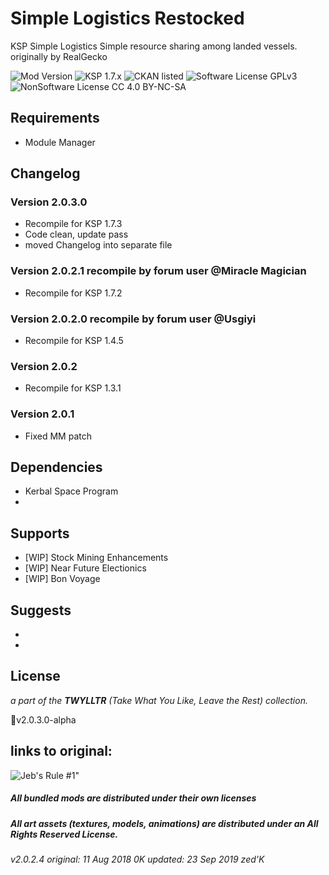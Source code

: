 <!-- Readme.md v1.1
Simple Logistics (SL)
created: 11 Aug 18
updated: 23 Sep 19 -->

<!-- Download on SpaceDock or Github or Curseforge. Also available on CKAN. -->

# Simple Logistics Restocked
KSP Simple Logistics
Simple resource sharing among landed vessels.
originally by RealGecko

![Mod Version](https://img.shields.io/github/v/release/zer0Kerbal/SimpleLogistics?include_prereleases) 
![KSP 1.7.x](https://img.shields.io/badge/KSP%20version-1.7.x-66ccff.svg?style=flat-square) 
![CKAN listed](https://img.shields.io/badge/CKAN-Indexed-brightgreen.svg) 
![Software License GPLv3](https://img.shields.io/badge/Software%20License-GPLv3-red) 
![NonSoftware License CC 4.0 BY-NC-SA](https://img.shields.io/badge/NonSoftwareLicense-CC--4.0--BY--SA-lightgrey)

## Requirements
- Module Manager

## Changelog
### Version 2.0.3.0
- Recompile for KSP 1.7.3
- Code clean, update pass
- moved Changelog into separate file

### Version 2.0.2.1 recompile by forum user @Miracle Magician
- Recompile for KSP 1.7.2

### Version 2.0.2.0 recompile by forum user @Usgiyi
- Recompile for KSP 1.4.5

### Version 2.0.2
- Recompile for KSP 1.3.1

### Version 2.0.1
- Fixed MM patch

## Dependencies 
 * Kerbal Space Program
 * 
 
## Supports 
 * [WIP] Stock Mining Enhancements
 * [WIP] Near Future Electionics
 * [WIP] Bon Voyage
 
## Suggests 
 * 
 * 
 
## License 

*a part of the **TWYLLTR** (Take What You Like, Leave the Rest) collection.*  
 
📌v2.0.3.0-alpha  
 
## links to original:  


![Jeb's Rule #1"](https://ic.pics.livejournal.com/asaratov/25113347/1448500/1448500_original.jpg   "Jeb's Rule #1") 
 
 
 
##### All bundled mods are distributed under their own licenses
##### All art assets (textures, models, animations) are distributed under an All Rights Reserved License.

###### v2.0.2.4 original: 11 Aug 2018 0K updated: 23 Sep 2019 zed'K
